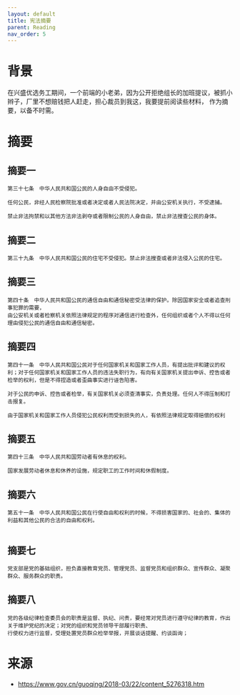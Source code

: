```yaml
---
layout: default
title: 宪法摘要
parent: Reading
nav_order: 5
---
```


# 背景
在兴盛优选务工期间，一个前端的小老弟，因为公开拒绝组长的加班提议，被抓小辫子，厂里不想赔钱把人赶走，担心裁员到我这，我要提前阅读些材料，
作为摘要，以备不时需。

# 摘要
## 摘要一
```text
第三十七条　中华人民共和国公民的人身自由不受侵犯。

任何公民，非经人民检察院批准或者决定或者人民法院决定，并由公安机关执行，不受逮捕。

禁止非法拘禁和以其他方法非法剥夺或者限制公民的人身自由，禁止非法搜查公民的身体。
```

## 摘要二
```text
第三十九条　中华人民共和国公民的住宅不受侵犯。禁止非法搜查或者非法侵入公民的住宅。
```


## 摘要三
```text
第四十条　中华人民共和国公民的通信自由和通信秘密受法律的保护。除因国家安全或者追查刑事犯罪的需要，
由公安机关或者检察机关依照法律规定的程序对通信进行检查外，任何组织或者个人不得以任何理由侵犯公民的通信自由和通信秘密。
```

## 摘要四
```text
第四十一条　中华人民共和国公民对于任何国家机关和国家工作人员，有提出批评和建议的权利；对于任何国家机关和国家工作人员的违法失职行为，有向有关国家机关提出申诉、控告或者检举的权利，但是不得捏造或者歪曲事实进行诬告陷害。

对于公民的申诉、控告或者检举，有关国家机关必须查清事实，负责处理。任何人不得压制和打击报复。

由于国家机关和国家工作人员侵犯公民权利而受到损失的人，有依照法律规定取得赔偿的权利
```
## 摘要五
```text
第四十三条　中华人民共和国劳动者有休息的权利。

国家发展劳动者休息和休养的设施，规定职工的工作时间和休假制度。
```


## 摘要六
```
第五十一条　中华人民共和国公民在行使自由和权利的时候，不得损害国家的、社会的、集体的利益和其他公民的合法的自由和权利。


```

## 摘要七
```text
党支部是党的基础组织，担负直接教育党员、管理党员、监督党员和组织群众、宣传群众、凝聚群众、服务群众的职责。
```

## 摘要八
```text
党的各级纪律检查委员会的职责是监督、执纪、问责，要经常对党员进行遵守纪律的教育，作出关于维护党纪的决定；对党的组织和党员领导干部履行职责、
行使权力进行监督，受理处置党员群众检举举报，开展谈话提醒、约谈函询；
```
# 来源
- https://www.gov.cn/guoqing/2018-03/22/content_5276318.htm